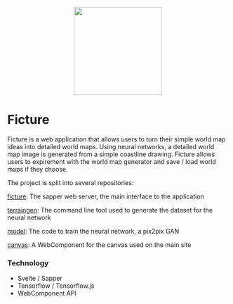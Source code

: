 <p align='center'>
  <img src='https://user-images.githubusercontent.com/46630958/106235780-3e29d780-61b0-11eb-9e22-66d4a6d8f7a3.png' height=200 width=200 />
</p>

# Ficture

Ficture is a web application that allows users to turn their simple world map ideas into detailed world maps. Using neural networks, a detailed world map image is generated from a simple coastline drawing. Ficture allows users to expirement with the world map generator and save / load world maps if they choose. 

The project is split into several repositories:

[ficture][ficture]: The sapper web server, the main interface to the application

[terraingen][dataset]: The command line tool used to generate the dataset for the neural network

[model][model]: The code to train the neural network, a pix2pix GAN

[canvas][canvas]: A WebComponent for the canvas used on the main site

### Technology
- Svelte / Sapper
- Tensorflow / Tensorflow.js
- WebComponent API

[ficture]: https://github.com/mengistristen/ficture
[dataset]: https://github.com/mengistristen/ficture-terraingen
[model]: https://github.com/mengistristen/ficture-model
[canvas]: https://github.com/mengistristen/ficture-canvas
